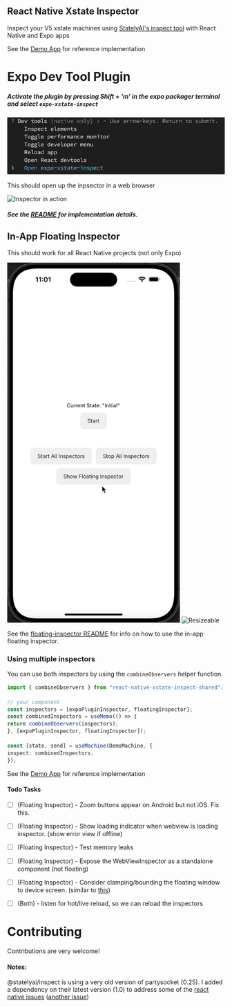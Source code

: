 ## React Native Xstate Inspector

Inspect your V5 xstate machines using [StatelyAI's inspect tool](https://stately.ai/blog/2024-01-15-stately-inspector/) with React Native and Expo apps

See the [Demo App](./packages/demo-app/App.tsx) for reference implementation

# Expo Dev Tool Plugin

##### Activate the plugin by pressing Shift + 'm' in the expo packager terminal and select `expo-xstate-inspect`
![](./static/expo-select.png)


This should open up the inpsector in a web browser


![Inspector in action](./static/devpluginactordemo.gif)

##### See the [README](./packages/plugin/README.md) for implementation details. 





## In-App Floating Inspector 
This should work for all React Native projects (not only Expo)


<img src="./static/FloatingInspectDemo.gif" alt="Inspector in action" width="400"/>
<img src="./static/FloatingResizeDemo.gif" alt="Resizeable" width="400"/>

See the [floating-inspector README](./packages/floating-inspector/README.md) for info on how to use the in-app floating inspector. 




### Using multiple inspectors
You can use both inspectors by using the `combineObservers` helper function.


```typescript
import { combineObservers } from "react-native-xstate-inspect-shared";

// your component
const inspectors = [expoPluginInspector, floatingInspector];
const combinedInspectors = useMemo(() => {
return combineObservers(inspectors);
}, [expoPluginInspector, floatingInspector]);

const [state, send] = useMachine(DemoMachine, {
inspect: combinedInspectors,
});

```

See the [Demo App](./packages/demo-app/App.tsx) for reference implementation

#### Todo Tasks
- [ ] (Floating Inspector) - Zoom buttons appear on Android but not iOS. Fix this.
- [ ] (Floating Inspector) - Show loading indicator when webview is loading inspector. (show error view if offline)
- [ ] (Floating Inspector) - Test memory leaks
- [ ] (Floating Inspector) - Expose the WebViewInspector as a standalone component (not floating)
- [ ] (Floating Inspector) - Consider clamping/bounding the floating window to device screen. (similar to [this](https://snack.expo.dev/@fakeheal/pan-gesture-on-a-scaled-view))
- [ ] (Both) - listen for hot/live reload, so we can reload the inspectors



# Contributing

Contributions are very welcome!


#### Notes: 
@statelyai/inspect is using a very old version of partysocket (0.25). I added a dependency on their latest version (1.0) to address some of the [react native issues](https://github.com/partykit/partykit/issues/232) ([another issue](https://github.com/partykit/partykit/issues/516))
